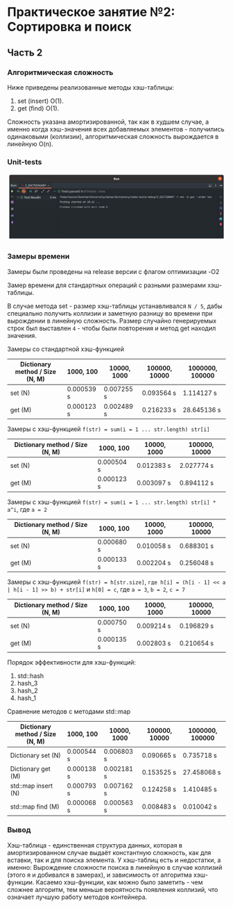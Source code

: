 # Практическое занятие №2: Сортировка и поиск

## Часть 2

### Алгоритмическая сложность

Ниже приведены реализованные методы хэш-таблицы:
1) set (insert) O(1).
2) get (find) O(1).

Сложность указана амортизированной, так как в худшем случае, а именно когда хэш-значения всех добавляемых элементов - 
получились одинаковыми (коллизии), алгоритмическая сложность вырождается в линейную O(n).

### Unit-tests

![unit-tests](./images/unit_tests.png)

### Замеры времени

Замеры были проведены на release версии с флагом оптимизации -O2

Замер времени для стандартных операций с разными размерами хэш-таблицы.

В случае метода set - размер хэш-таблицы устанавливался `N / 5`, дабы специально получить коллизии и заметную 
разницу во времени при вырождении в линейную сложность.
Размер случайно генерируемых строк был выставлен `4` - чтобы были повторения и метод get находил значения.

Замеры со стандартной хэш-функцией

| Dictionary method / Size (N, M) | 1000, 100  | 10000, 1000 | 100000, 10000 | 1000000, 100000 |
|---------------------------------|------------|-------------|---------------|-----------------|
| set (N)                         | 0.000539 s | 0.007255 s  | 0.093564 s    | 1.114127 s      | 
| get (M)                         | 0.000123 s | 0.002489 s  | 0.216233 s    | 28.645136 s     |

Замеры с хэш-функцией `f(str) = sum(i = 1 ... str.length) str[i]`

| Dictionary method / Size (N, M) | 1000, 100  | 10000, 1000 | 100000, 10000 |
|---------------------------------|------------|-------------|---------------|
| set (N)                         | 0.000504 s | 0.012383 s  | 2.027774 s    | 
| get (M)                         | 0.000123 s | 0.003097 s  | 0.894112 s    |


Замеры с хэш-функцией `f(str) = sum(i = 1 ... str.length) str[i] * a^i`, где `a = 2` 

| Dictionary method / Size (N, M) | 1000, 100  | 10000, 1000 | 100000, 10000 |
|---------------------------------|------------|-------------|---------------|
| set (N)                         | 0.000680 s | 0.010058 s  | 0.688301 s    | 
| get (M)                         | 0.000133 s | 0.002204 s  | 0.256048 s    |

Замеры с хэш-функцией `f(str) = h[str.size]`, `где h[i] = (h[i - 1] << a | h[i - 1] >> b) + str[i]` и `h[0] = c`, где
`a = 3`, `b = 2`, `c = 7`

| Dictionary method / Size (N, M) | 1000, 100  | 10000, 1000 | 100000, 10000 |
|---------------------------------|------------|-------------|---------------|
| set (N)                         | 0.000750 s | 0.009214 s  | 0.196829 s    | 
| get (M)                         | 0.000135 s | 0.002803 s  | 0.210654 s    |

Порядок эффективности для хэш-функций:
1) std::hash
2) hash_3
3) hash_2
4) hash_1

Сравнение методов с методами std::map

| Dictionary method / Size (N, M) | 1000, 100  | 10000, 1000 | 100000, 10000 | 1000000, 100000 |
|---------------------------------|------------|-------------|---------------|-----------------|
| Dictionary set (N)              | 0.000544 s | 0.006803 s  | 0.090665 s    | 0.735718 s      |
| Dictionary get (M)              | 0.000138 s | 0.002181 s  | 0.153525 s    | 27.458068 s     |
| std::map insert (N)             | 0.000793 s | 0.007162 s  | 0.124258 s    | 1.410485 s      |
| std::map find (M)               | 0.000068 s | 0.000563 s  | 0.008483 s    | 0.010042 s      |

### Вывод

Хэш-таблица - единственная структура данных, которая в амортизированном случае выдаёт константную сложность, как 
для вставки, так и для поиска элемента. У хэш-таблиц есть и недостатки, а именно: Вырождение сложности поиска в 
линейную в случае коллизий (этого я и добивался в замерах), и зависимость от алгоритма хэш-функции. Касаемо 
хэш-функции, как можно было заметить - чем сложнее алгоритм, тем меньше вероятность появления коллизий, что означает
лучшую работу методов контейнера.
